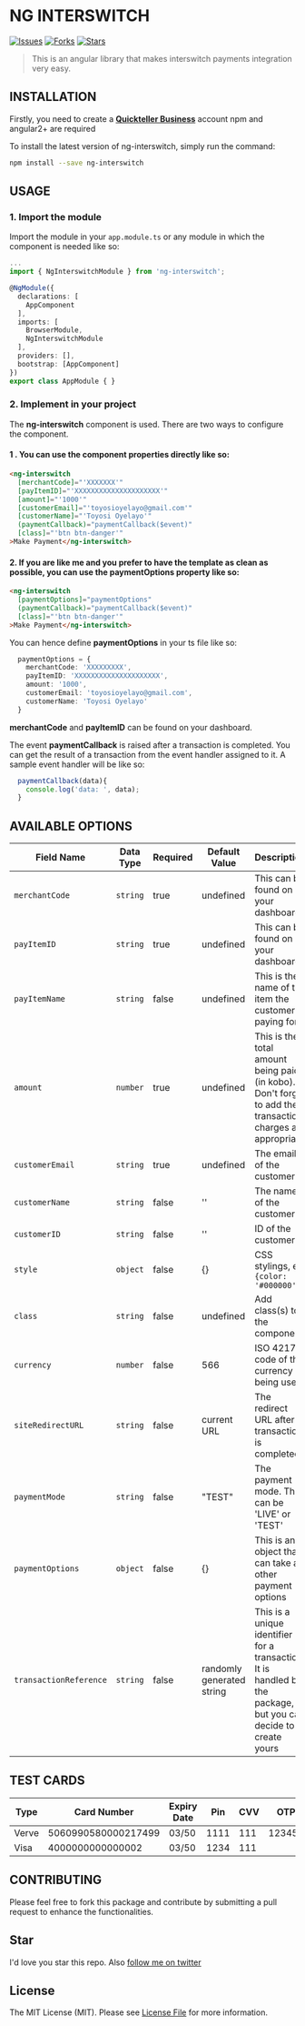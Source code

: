 # NG INTERSWITCH

[![Issues](	https://img.shields.io/github/issues/toyosi12/ng-interswitch)](https://github.com/toyosi12/laravel-interswitch/issues)
[![Forks](	https://img.shields.io/github/forks/toyosi12/ng-interswitch)](https://github.com/toyosi12/laravel-interswitch/network/members)
[![Stars](	https://img.shields.io/github/stars/toyosi12/ng-interswitch)](https://github.com/toyosi12/laravel-interswitch/stargazers)

> This is an angular library that makes interswitch payments integration very easy.

## INSTALLATION

Firstly, you need to create a [**Quickteller Business**](https://business.quickteller.com) account
npm and angular2+ are required

To install the latest version of ng-interswitch, simply run the command:

```sh
npm install --save ng-interswitch
```

## USAGE

### 1. Import the module
Import the module in your `app.module.ts` or any module in which the component is needed like so:

```ts
...
import { NgInterswitchModule } from 'ng-interswitch';

@NgModule({
  declarations: [
    AppComponent
  ],
  imports: [
    BrowserModule,
    NgInterswitchModule
  ],
  providers: [],
  bootstrap: [AppComponent]
})
export class AppModule { }
```

### 2. Implement in your project
The **ng-interswitch** component is used. There are two ways to configure the component.
#### 1 . You can use the component properties directly like so:
```html
<ng-interswitch
  [merchantCode]="'XXXXXXX'"
  [payItemID]="'XXXXXXXXXXXXXXXXXXXXX'"
  [amount]="'1000'"
  [customerEmail]="'toyosioyelayo@gmail.com'"
  [customerName]="'Toyosi Oyelayo'"
  (paymentCallback)="paymentCallback($event)"
  [class]="'btn btn-danger'"
>Make Payment</ng-interswitch>
```

#### 2. If you are like me and you prefer to have the template as clean as possible, you can use the paymentOptions property like so:
```html
<ng-interswitch
  [paymentOptions]="paymentOptions"
  (paymentCallback)="paymentCallback($event)"
  [class]="'btn btn-danger'"
>Make Payment</ng-interswitch>
```

You can hence define **paymentOptions** in your ts file like so:
```ts
  paymentOptions = {
    merchantCode: 'XXXXXXXXX',
    payItemID: 'XXXXXXXXXXXXXXXXXXXXX',
    amount: '1000',
    customerEmail: 'toyosioyelayo@gmail.com',
    customerName: 'Toyosi Oyelayo'
  }
```

**merchantCode** and **payItemID** can be found on your dashboard.

The event **paymentCallback** is raised after a transaction is completed. You can get the result of a transaction from the event handler assigned to it. A sample event handler will be like so:
```ts
  paymentCallback(data){
    console.log('data: ', data);
  }
```

## AVAILABLE OPTIONS

|Field Name                   | Data Type           | Required            | Default Value       | Description         |
|-----------------------|----------------|---------------------|---------------------|---------------------|
|  `merchantCode `            | `string`       | true                |  undefined          | This can be found on your dashboard
|  `payItemID `             | `string`       | true                |  undefined          | This can be found on your dashboard.
|  `payItemName`                | `string`       | false                |  undefined          | This is the name of the item the customer is paying for
|  `amount`                | `number`       | true                |  undefined          | This is the total amount being paid (in kobo). Don't forget to add the transaction charges as appropriate
|  `customerEmail`           | `string`     | true                |  undefined          | The email of the customer
|  `customerName`           | `string`       | false               |  ''                | The name of the customer
|  `customerID`              | `string`       | false               |  ''          | ID of the customer
|  `style`              | `object`       | false               |  {}          | CSS stylings, eg ```{color: '#000000'}``` 
|  `class`               | `string`       | false               |  undefined          | Add class(s) to the component
|  `currency`           | `number`       | false               |  566              | ISO 4217 code of the currency being used
|  `siteRedirectURL`               | `string`       | false               |  current URL                | The redirect URL after a transaction is completed
|  `paymentMode`           | `string`       | false               |  "TEST"                 | The payment mode. This can be 'LIVE' or 'TEST'
|  `paymentOptions`     | `object`     | false               |  {}          | This is an object that can take all other payment options
|   `transactionReference` | `string` | false | randomly generated string | This is a unique identifier for a transaction. It is handled by the package, but you can decide to create yours

## TEST CARDS

| Type  |   Card Number |   Expiry Date |   Pin |   CVV |   OTP |
--------|---------------|---------------|-------|-------|-------|
| Verve  |   5060990580000217499 |   03/50 |   1111 |   111 |   123456 |
| Visa  |   4000000000000002 |   03/50 |   1234 |   111 |    |

## CONTRIBUTING
Please feel free to fork this package and contribute by submitting a pull request to enhance the functionalities.

 ## Star
 I'd love you star this repo. Also [follow me on twitter](https://twitter.com/dev_toyosi)
 
 ## License

The MIT License (MIT). Please see [License File](LICENSE.md) for more information.
